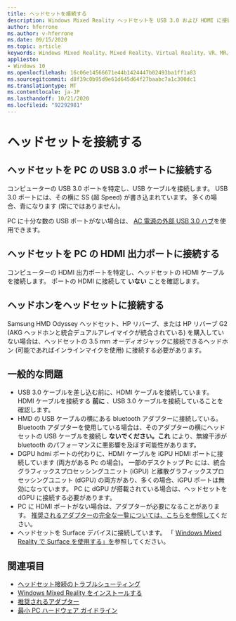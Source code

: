 ```yaml
---
title: ヘッドセットを接続する
description: Windows Mixed Reality ヘッドセットを USB 3.0 および HDMI に接続する方法と、ヘッドホンをヘッドセットに接続する方法について説明します。
author: hferrone
ms.author: v-hferrone
ms.date: 09/15/2020
ms.topic: article
keywords: Windows Mixed Reality、Mixed Reality、Virtual Reality、VR、MR、ヘッドセット、セットアップ、はじめに
appliesto:
- Windows 10
ms.openlocfilehash: 16c06e14566671e44b1424447b02493ba1ff1a83
ms.sourcegitcommit: d8f39c0b95d9e61d645d64f27baabc7a1c300dc1
ms.translationtype: MT
ms.contentlocale: ja-JP
ms.lasthandoff: 10/21/2020
ms.locfileid: "92292981"
---
```

# <a name="plug-in-your-headset"></a>ヘッドセットを接続する

## <a name="connect-your-headset-to-your-pcs-usb-30-port"></a>ヘッドセットを PC の USB 3.0 ポートに接続する

コンピューターの USB 3.0 ポートを特定し、USB ケーブルを接続します。 USB 3.0 ポートには、その横に SS (超 Speed) が書き込まれています。 多くの場合、青になります (常にではありません)。

PC に十分な数の USB ポートがない場合は、 [AC 電源の外部 USB 3.0 ハブ](recommended-adapters-for-windows-mixed-reality-capable-pcs.md#using-external-usb-30-hubs-with-windows-mixed-reality-headsets)を使用できます。

## <a name="connect-your-headset-to-your-pcs-hdmi-out-port"></a>ヘッドセットを PC の HDMI 出力ポートに接続する

コンピューターの HDMI 出力ポートを特定し、ヘッドセットの HDMI ケーブルを接続します。 ポートの HDMI に接続して **いない** ことを確認します。

## <a name="connect-headphones-to-your-headset"></a>ヘッドホンをヘッドセットに接続する

Samsung HMD Odyssey ヘッドセット、HP リバーブ、または HP リバーブ G2 (AKG ヘッドホンと統合デュアルアレイマイクが統合されている) を購入していない場合は、ヘッドセットの 3.5 mm オーディオジャックに接続できるヘッドホン (可能であればインラインマイクを使用) に接続する必要があります。

## <a name="common-issues"></a>一般的な問題

* USB 3.0 ケーブルを差し込む前に、HDMI ケーブルを接続しています。  HDMI ケーブルを接続する **前に** 、USB 3.0 ケーブルを接続していることを確認します。
* HMD の USB ケーブルの横にある bluetooth アダプターに接続している。  Bluetooth アダプターを使用している場合は、そのアダプターの横にヘッドセットの USB ケーブルを接続し **ないでください。これ** により、無線干渉が bluetooth のパフォーマンスに悪影響を及ぼす可能性があります。
* DGPU hdmi ポートの代わりに、HDMI ケーブルを iGPU HDMI ポートに接続しています (両方がある Pc の場合)。 一部のデスクトップ Pc には、統合グラフィックスプロセッシングユニット (iGPU) と離散グラフィックスプロセッシングユニット (dGPU) の両方があり、多くの場合、iGPU ポートは無効になっています。 PC に dGPU が搭載されている場合は、ヘッドセットを dGPU に接続する必要があります。  
* PC に HDMI ポートがない場合は、アダプターが必要になることがあります。 [推奨されるアダプターの完全な一覧については、こちらを参照して](recommended-adapters-for-windows-mixed-reality-capable-pcs.md)ください。
* ヘッドセットを Surface デバイスに接続しています。 「 [Windows Mixed Reality で Surface を使用する」を](windows-mixed-reality-minimum-pc-hardware-compatibility-guidelines.md#windows-mixed-reality-and-surface)参照してください。

## <a name="see-also"></a>関連項目

* [ヘッドセット接続のトラブルシューティング](headset-connectivity.md)
* [Windows Mixed Reality をインストールする](install-windows-mixed-reality.md)
* [推奨されるアダプター](recommended-adapters-for-windows-mixed-reality-capable-pcs.md)
* [最小 PC ハードウェア ガイドライン](windows-mixed-reality-minimum-pc-hardware-compatibility-guidelines.md)
